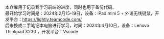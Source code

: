 本仓库用于记录我学习前端的进度，同时也用于备份代码。<br>
最开始学习时间是：2024年2月15-19日，设备：iPad mini 5 + 外设无线键鼠，开发平台：https://lightly.teamcode.com/ <br>
后来换成二手笔记本电脑进行学习，时间：2024年4月10日，设备：Lenovo  Thinkpad X230 ，开发平台：Vscode 
